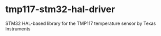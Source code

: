 # tmp117-stm32-hal-driver
STM32 HAL-based library for the TMP117 temperature sensor by Texas Instruments
